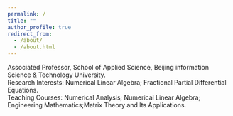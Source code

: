 ```yaml
---
permalink: /
title: ""
author_profile: true
redirect_from: 
  - /about/
  - /about.html
---
```


Associated Professor, School of Applied Science, Beijing information Science & Technology University.  
Research Interests: Numerical Linear Algebra; Fractional Partial Differential Equations.  
Teaching Courses: Numerical Analysis; Numerical Linear Algebra; Engineering Mathematics;Matrix Theory and lts Applications.  
